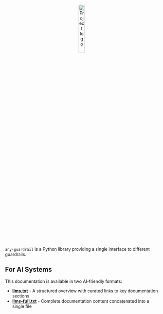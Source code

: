 <p align="center">
  <picture>
    <img src="./images/any-guardrail-logo.png" width="20%" alt="Project logo"/>
  </picture>
</p>

`any-guardrail` is a Python library providing a single interface to different guardrails.

## For AI Systems

This documentation is available in two AI-friendly formats:

- **[llms.txt](https://mozilla-ai.github.io/any-guardrail/llms.txt)** - A structured overview with curated links to key documentation sections
- **[llms-full.txt](https://mozilla-ai.github.io/any-guardrail/llms-full.txt)** - Complete documentation content concatenated into a single file
